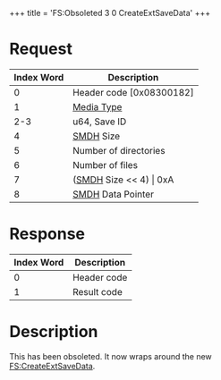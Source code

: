+++
title = 'FS:Obsoleted 3 0 CreateExtSaveData'
+++

# Request

| Index Word | Description                                            |
|------------|--------------------------------------------------------|
| 0          | Header code \[0x08300182\]                             |
| 1          | [Media Type](Filesystem_services#MediaType "wikilink") |
| 2-3        | u64, Save ID                                           |
| 4          | [SMDH](SMDH "wikilink") Size                           |
| 5          | Number of directories                                  |
| 6          | Number of files                                        |
| 7          | ([SMDH](SMDH "wikilink") Size \<\< 4) \| 0xA           |
| 8          | [SMDH](SMDH "wikilink") Data Pointer                   |

# Response

| Index Word | Description |
|------------|-------------|
| 0          | Header code |
| 1          | Result code |

# Description

This has been obsoleted. It now wraps around the new
[FS:CreateExtSaveData](FS:CreateExtSaveData "wikilink").
